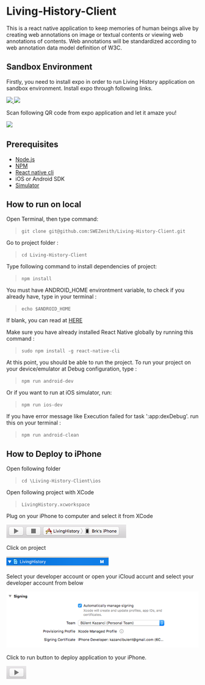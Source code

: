 # Living-History-Client


This is a react native application to keep memories of human beings alive by creating web annotations on image or textual contents or viewing web annotations of contents. Web annotations will be standardized according to web annotation data model definition of W3C.

## Sandbox Environment

Firstly, you need to install expo in order to run Living History application on sandbox environment. Install expo through following links.

<div style="display:inline-block">
	<a target="_blank" href="https://itunes.apple.com/app/apple-store/id982107779?ct=www&mt=8" >
	<img src="https://github.com/bulentrahimkazanci/Living-History-Client/blob/master/assets/app-store.png" 
		 width="200" 
		 style="display:inline;"/>
	</a>
	<a target="_blank" href="https://play.google.com/store/apps/details?id=host.exp.exponent&referrer=www" >
	<img src="https://github.com/bulentrahimkazanci/Living-History-Client/blob/master/assets/play-store.png" 
		 width="200" 
		 style="display:inline;"/>
	</a>
 </div>


Scan following QR code from expo application and let it amaze you!

<img src="https://github.com/bulentrahimkazanci/Living-History-Client/blob/master/assets/living-memories-qr.png"/>


## Prerequisites

* [Node.js](https://nodejs.org/en/download/)
* [NPM](https://www.npmjs.com/get-npm)
* [React native cli](https://www.npmjs.com/package/react-native-cli)
* iOS or Android SDK
* [Simulator](https://docs.genymotion.com/Content/01_Get_Started/Installation.htm)

## How to run on local

Open Terminal, then type command:

> ```git clone git@github.com:SWEZenith/Living-History-Client.git```

Go to project folder :

> ```cd Living-History-Client```

Type following command to install dependencies of project:

> ```npm install```

You must have ANDROID_HOME environtment variable, to check if you already have, type in your terminal :

> ```echo $ANDROID_HOME```

If blank, you can read at [HERE](https://goo.gl/XSBmwE)

Make sure you have already installed React Native globally by running this command :

> ```sudo npm install -g react-native-cli```

At this point, you should be able to run the project. To run your project on your device/emulator at Debug configuration, type :

> ```npm run android-dev```

Or if you want to run at iOS simulator, run:

> ```npm run ios-dev```

If you have error message like Execution failed for task ':app:dexDebug'. run this on your terminal :

> ```npm run android-clean```


## How to Deploy to iPhone

Open following folder
> ```cd \Living-History-Client\ios```

Open following project with XCode

> ```LivingHistory.xcworkspace```

Plug on your iPhone to computer and select it from XCode

![](https://github.com/SWEZenith/Fall2017Swe574-Zenith/blob/master/resources/ios/device-selection.png)

Click on project

![](https://github.com/SWEZenith/Fall2017Swe574-Zenith/blob/master/resources/ios/xcode-project.png)

Select your developer account or open your iCloud accunt and select your developer account from below

![](https://github.com/SWEZenith/Fall2017Swe574-Zenith/blob/master/resources/ios/developer-account.png)

Click to run button to deploy application to your iPhone.

![](https://github.com/SWEZenith/Fall2017Swe574-Zenith/blob/master/resources/ios/run-button.png)

